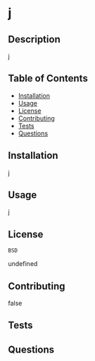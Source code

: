 # j
  ## Description
  j

  ## Table of Contents
  * [Installation](#installation)
  * [Usage](#usage)
  * [License](#license)
  * [Contributing](#contributing)
  * [Tests](#tests)
  * [Questions](#questions)

  ## Installation
  j

  ## Usage
  j

  ## License 
    BSD
  undefined

  ## Contributing
  false

  ## Tests

  ## Questions
